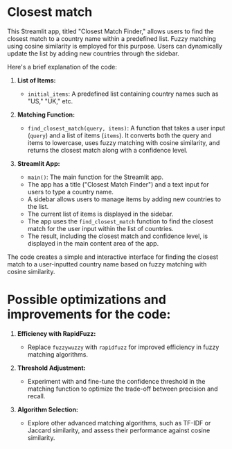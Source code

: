 # Closest match

This Streamlit app, titled "Closest Match Finder," allows users to find the closest match to a country name within a predefined list. Fuzzy matching using cosine similarity is employed for this purpose. Users can dynamically update the list by adding new countries through the sidebar.


Here's a brief explanation of the code:

1. **List of Items:**
   - `initial_items`: A predefined list containing country names such as "US," "UK," etc.

2. **Matching Function:**
   - `find_closest_match(query, items)`: A function that takes a user input (`query`) and a list of items (`items`). It converts both the query and items to lowercase, uses fuzzy matching with cosine similarity, and returns the closest match along with a confidence level.

3. **Streamlit App:**
   - `main()`: The main function for the Streamlit app.
   - The app has a title ("Closest Match Finder") and a text input for users to type a country name.
   - A sidebar allows users to manage items by adding new countries to the list.
   - The current list of items is displayed in the sidebar.
   - The app uses the `find_closest_match` function to find the closest match for the user input within the list of countries.
   - The result, including the closest match and confidence level, is displayed in the main content area of the app.

The code creates a simple and interactive interface for finding the closest match to a user-inputted country name based on fuzzy matching with cosine similarity.


# Possible optimizations and improvements for the code:

1. **Efficiency with RapidFuzz:**
   - Replace `fuzzywuzzy` with `rapidfuzz` for improved efficiency in fuzzy matching algorithms.

2. **Threshold Adjustment:**
   - Experiment with and fine-tune the confidence threshold in the matching function to optimize the trade-off between precision and recall.

3. **Algorithm Selection:**
   - Explore other advanced matching algorithms, such as TF-IDF or Jaccard similarity, and assess their performance against cosine similarity.

